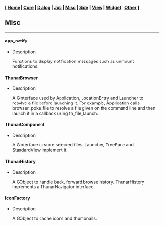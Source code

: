 **[ [Home](00-Home.html) | [Core](01-Core.html) | [Dialog](02-Dialog.html) | [Job](03-Job.html) | [Misc](05-Misc.html) | [Side](06-Side.html) | [View](07-View.html) | [Widget](08-Widget.html) | [Other](99-Other.html) ]**

## Misc

---

#### app_notify

* Description
    
    Functions to display notification messages such as unmount notifications.


#### ThunarBrowser
    
* Description

    A GInterface used by Application, LocationEntry and Launcher to
    resolve a file before launching it. For example, Application calls
    browser_poke_file to resolve a file given on the command line and
    then launch it in a callback using th_file_launch.


#### ThunarComponent

* Description

    A GInterface to store selected files. Launcher, TreePane and StandardView
    implement it.


#### ThunarHistory

* Description

    A GObject to handle back, forward browse history. ThunarHistory
    implements a ThunarNavigator interface.


#### IconFactory

* Description
    
    A GObject to cache icons and thumbnails.



